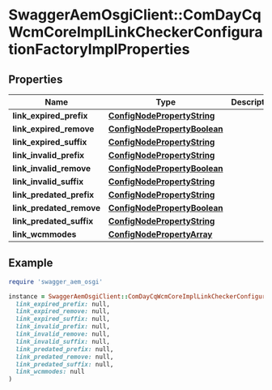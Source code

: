 # SwaggerAemOsgiClient::ComDayCqWcmCoreImplLinkCheckerConfigurationFactoryImplProperties

## Properties

| Name | Type | Description | Notes |
| ---- | ---- | ----------- | ----- |
| **link_expired_prefix** | [**ConfigNodePropertyString**](ConfigNodePropertyString.md) |  | [optional] |
| **link_expired_remove** | [**ConfigNodePropertyBoolean**](ConfigNodePropertyBoolean.md) |  | [optional] |
| **link_expired_suffix** | [**ConfigNodePropertyString**](ConfigNodePropertyString.md) |  | [optional] |
| **link_invalid_prefix** | [**ConfigNodePropertyString**](ConfigNodePropertyString.md) |  | [optional] |
| **link_invalid_remove** | [**ConfigNodePropertyBoolean**](ConfigNodePropertyBoolean.md) |  | [optional] |
| **link_invalid_suffix** | [**ConfigNodePropertyString**](ConfigNodePropertyString.md) |  | [optional] |
| **link_predated_prefix** | [**ConfigNodePropertyString**](ConfigNodePropertyString.md) |  | [optional] |
| **link_predated_remove** | [**ConfigNodePropertyBoolean**](ConfigNodePropertyBoolean.md) |  | [optional] |
| **link_predated_suffix** | [**ConfigNodePropertyString**](ConfigNodePropertyString.md) |  | [optional] |
| **link_wcmmodes** | [**ConfigNodePropertyArray**](ConfigNodePropertyArray.md) |  | [optional] |

## Example

```ruby
require 'swagger_aem_osgi'

instance = SwaggerAemOsgiClient::ComDayCqWcmCoreImplLinkCheckerConfigurationFactoryImplProperties.new(
  link_expired_prefix: null,
  link_expired_remove: null,
  link_expired_suffix: null,
  link_invalid_prefix: null,
  link_invalid_remove: null,
  link_invalid_suffix: null,
  link_predated_prefix: null,
  link_predated_remove: null,
  link_predated_suffix: null,
  link_wcmmodes: null
)
```

